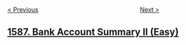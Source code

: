 <!--|This file generated by command(leetcode description); DO NOT EDIT.    |-->
<!--+----------------------------------------------------------------------+-->
<!--|@author    openset <openset.wang@gmail.com>                           |-->
<!--|@link      https://github.com/openset                                 |-->
<!--|@home      https://github.com/openset/leetcode                        |-->
<!--+----------------------------------------------------------------------+-->

[< Previous](../binary-search-tree-iterator-ii "Binary Search Tree Iterator II")
　　　　　　　　　　　　　　　　
[Next >](../sum-of-all-odd-length-subarrays "Sum of All Odd Length Subarrays")

## [1587. Bank Account Summary II (Easy)](https://leetcode.com/problems/bank-account-summary-ii "银行账户概要 II")


